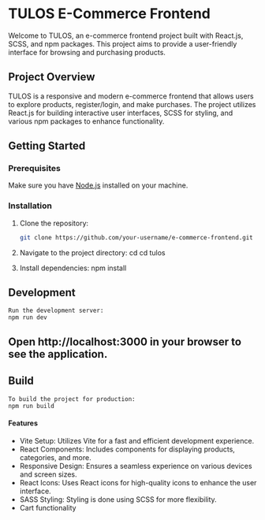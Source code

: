 # TULOS E-Commerce Frontend

Welcome to TULOS, an e-commerce frontend project built with React.js, SCSS, and npm packages. This project aims to provide a user-friendly interface for browsing and purchasing products.

## Project Overview

TULOS is a responsive and modern e-commerce frontend that allows users to explore products, register/login, and make purchases. The project utilizes React.js for building interactive user interfaces, SCSS for styling, and various npm packages to enhance functionality.

## Getting Started

### Prerequisites

Make sure you have [Node.js](https://nodejs.org/) installed on your machine.

### Installation

1. Clone the repository:

   ```bash
   git clone https://github.com/your-username/e-commerce-frontend.git

2. Navigate to the project directory:
    cd cd tulos

3. Install dependencies:
    npm install

## Development
    Run the development server:
    npm run dev

## Open http://localhost:3000 in your browser to see the application.

## Build
    To build the project for production:
    npm run build

#### Features
   - Vite Setup: Utilizes Vite for a fast and efficient development experience.
   - React Components: Includes components for displaying products, categories, and more.
   - Responsive Design: Ensures a seamless experience on various devices and screen sizes.
   - React Icons: Uses React icons for high-quality icons to enhance the user interface.
   - SASS Styling: Styling is done using SCSS for more flexibility.
   - Cart functionality
